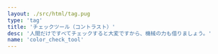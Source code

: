 ```yaml
---
layout: ./src/html/tag.pug
type: 'tag'
title: 'チェックツール（コントラスト）'
desc: '人間だけですべてチェックすると大変ですから、機械の力も借りましょう。'
name: 'color_check_tool'
---
```

